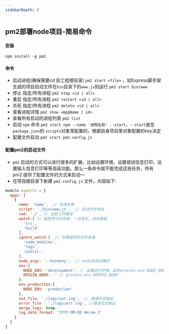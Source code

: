 ```yaml
---
sidebarDepth: 0
---
```


## pm2部署node项目-简易命令

#### 安装
`npm install -g pm2`


#### 命令
* 启动进程(确保需要cd 到工程根目录) `pm2 start <file>` ，如Express脚手架生成的项目启动文件在`bin`目录下的`www.js`则运行 `pm2 start bin/www`
* 停止 指定/所有进程 `pm2 stop <id | all>`
* 重启 指定/所有进程 `pm2 restart <id | all>`
* 杀死 指定/所有进程 `pm2 delete <id | all>`
* 查看进程详情 `pm2 show <AppName | id>`
* 查看所有启动的进程列表 `pm2 list`
* 启动 `npm` 命令  `pm2 start npm --name '进程名称' --start`，`--start`是在`package.json`的 `scripts`对象里配置的，根据自身项目里对象配置的key决定       
* 配置文件启动 `pm2 start pm2.config.js`


#### 配置pm2的启动文件
* `pm2` 启动的方式可以进行很多的扩展，比如设置环境，设置错误信息打印，设置输入信息打印等等高级功能。那么一条命令就不能完成这些任务，所有 pm2 提供了配置文件的方式来启动～
* 在项目跟目录下新建 `pm2.config.js` 文件，内容如下:
```javascript
module.exports = {
  apps: [
    {
      name: 'name',  // 应用名称
      script: './bin/www.js',  // 启动文件地址
      cwd: './', // 当前工作路径
      watch:[ // 监控变化的目录，一旦变化，自动重启
        'src',
        'build'
      ],
      ignore_watch:[  // 忽略监听的文件目录
        'node_modules',
        'logs',
        'public',
      ],
      node_args: '--harmony',  // node的启动模式
      env:{
        NODE_ENV: 'development', // 设置运行环境，此时process.env.NODE_ENV的值就是development
        ORIGIN_ADDR: '' // process.env.REMOTE_ADDR
      },
      env_production:{
        NODE_ENV: 'production'
      },
      out_file: './logs/out.log',  // 普通日志输出
      error_file : './logs/err.log', //错误日志输出
      merge_logs: true,
      log_date_format: 'YYYY-MM-DD HH:mm Z'
    }   
  ]
}
```
